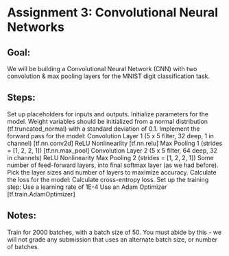 # Assignment 3: Convolutional Neural Networks

## Goal:

We will be building a Convolutional Neural Network (CNN) with two convolution & max pooling layers for the MNIST digit classification task.

## Steps:

Set up placeholders for inputs and outputs.
Initialize parameters for the model.
Weight variables should be initialized from a normal distribution (tf.truncated_normal) with a standard deviation of 0.1.
Implement the forward pass for the model:
Convolution Layer 1 (5 x 5 filter, 32 deep, 1 in channel) [tf.nn.conv2d]
ReLU Nonlinearlity [tf.nn.relu]
Max Pooling 1 (strides = [1, 2, 2, 1]) [tf.nn.max_pool]
Convolution Layer 2 (5 x 5 filter, 64 deep, 32 in channels)
ReLU Nonlinearity
Max Pooling 2 (strides = [1, 2, 2, 1])
Some number of feed-forward layers, into final softmax layer (as we had before). Pick the layer sizes and number of layers to maximize accuracy.
Calculate the loss for the model:
Calculate cross-entropy loss.
Set up the training step:
Use a learning rate of 1E-4
Use an Adam Optimizer [tf.train.AdamOptimizer]

## Notes:

Train for 2000 batches, with a batch size of 50. You must abide by this - we will not grade any submission that uses an alternate batch size, or number of batches.
